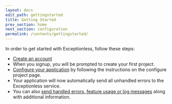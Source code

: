 ```yaml
---
layout: docs
edit_path: gettingstarted
title: Getting Started
prev_section: home
next_section: configuration
permalink: /contents/gettingstarted/
---
```


In order to get started with Exceptionless, follow these steps:

* [Create an account](https://app.exceptionless.com/signup)
* When you signup, you will be prompted to create your first project.
* [Configure your application](https://app.exceptionless.com/project/configure) by following the instructions on the configure project page.
* Your application will now automatically send all unhandled errors to the Exceptionless service.
* You can also [send handled errors, feature usage or log messages](/contents/sendingevents) along with additional information.
